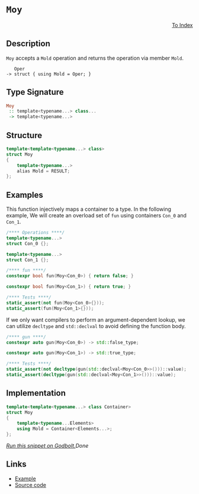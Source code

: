 <!-- Copyright 2024 Feng Mofan
SPDX-License-Identifier: Apache-2.0 -->

# `Moy`

<p style='text-align: right;'><a href="../utilities.md#moy">To Index</a></p>

## Description

`Moy` accepts a `Mold` operation and returns the operation via member `Mold`.

<pre><code>   Oper
-> struct { using Mold = Oper; }</code></pre>

## Type Signature

```Haskell
Moy
 :: template<typename...> class...
 -> template<typename...>
```

## Structure

```C++
template<template<typename...> class>
struct Moy
{
    template<typename...>
    alias Mold = RESULT;
};
```

## Examples

This function injectively maps a container to a type.
In the following example, We will create an overload set of `fun` using containers `Con_0` and `Con_1`.

```C++
/**** Operations ****/
template<typename...>
struct Con_0 {};

template<typename...>
struct Con_1 {};

/**** fun ****/
constexpr bool fun(Moy<Con_0>) { return false; }

constexpr bool fun(Moy<Con_1>) { return true; }

/**** Tests ****/
static_assert(not fun(Moy<Con_0>{}));
static_assert(fun(Moy<Con_1>{}));
```

If we only want compilers to perform an argument-dependent lookup, we can utilize `decltype` and `std::declval` to avoid defining the function body.

```C++
/**** gun ****/
constexpr auto gun(Moy<Con_0>) -> std::false_type;

constexpr auto gun(Moy<Con_1>) -> std::true_type;

/**** Tests ****/
static_assert(not decltype(gun(std::declval<Moy<Con_0>>()))::value);
static_assert(decltype(gun(std::declval<Moy<Con_1>>()))::value);
```

## Implementation

```C++
template<template<typename...> class Container>
struct Moy
{
    template<typename...Elements>
    using Mold = Container<Elements...>;
};
```

[*Run this snippet on Godbolt.*](https://godbolt.org/#z:OYLghAFBqd5QCxAYwPYBMCmBRdBLAF1QCcAaPECAMzwBtMA7AQwFtMQByARg9KtQYEAysib0QXACx8BBAKoBnTAAUAHpwAMvAFYTStJg1DIApACYAQuYukl9ZATwDKjdAGFUtAK4sGIAGwArKSuADJ4DJgAcj4ARpjEIJLBAA6oCoRODB7evgGp6ZkC4ZExLPGJybaY9o4CQgRMxAQ5Pn5B1bVZDU0EJdFxCUnBCo3NrXkdo739ZRXDAJS2qF7EyOwcAPQAVLt7%2BweHe5smGgCCO3sA1ACSLCn0bIJMdQxX%2Byfnl0c/R59npzOBEw9wMwJMAGY3MDQS9MJDoQBPFKMViYAB0mMh2CuyAMCgUVw8zwiCWxgNGxC8DiuAFlUIjASYAOxWc5XDlXGEPOEIgjI1FsTHo7CPRgEBTk9mcrwZIx0zzoK6QgAiRNkTFJxARopB4oUwvJELZAOZKshJsB31%2BNu2/2tVwAYnhiKMrthVKwHph3scrbaA/9/dcAPIo4gvLKEj6A7lg%2BFQ/ko5hCrEQ7AUghUmnEgD6GmVrJZ5uNTPOcd5iYFKYxaYz50p1II6oYua4hasZotZYu%2ByuVC8bxj5zQDFGmFUKWIV1iqE8/cHEHpjKheY02IWHauxEwBFWbyoYiUFsL5vOgNH48n09n84HDCXDIRea4G63O73xDeWa8CYsp57B0ABVMFGaM/QbRpHGQXMmAJBICAgBhUGbe9HxXNw13JIszQWBZu0gyMYLgpRmmoRdl2fAQ22wzsVTwgiAS%2BANA2DXYriETBRyVD0vXoX1dntFjbSDc8zAhCI8S8LBlSrFFcyzTUJSlJje2uYBBwEu0LwEK8pyuJgvCIK4NIfSjV2o9d003ABabErlGdAQBAQ9aCUBSBUYnSx2Ba8DKM1ATIop8LNbV9rKuOz0wcggnJAH9MA8lEvOY64QLArT/mmaDYPgsjkObLA8STTBoEXRznKK2gADcxARczMMso1sAgPCFmc2rvEwfDS0InKSIQiAqpKsqHwqkAqs6%2BqQsasLmtavCOrEX8eosDglloThAl4PwOC0UhUE4NxrGsByVjWH1zAhHhSAITR1qWABrEBAkkdENAADjMMwAE4fq4QJPo%2BrhmWZaRNo4SReBYCQNA0Uhdv2w6OF4BQQHhu69vW0g4FgGBEBAFYCBSIzyEoNB7joBIojRThVA%2B/wbP8SQTOQZArikdEzF4TB8CIYg8CcrgZEEEQxHYKQRfkJQ1Hu0hdGFgB3CMUk4HgNq2na5eRkMjJJ5tUCoK56cZ5nWfZzmzCuCAPEp%2BhpyurgFl4TGtCWCAkAplIqbICgIC9n2QGAKQzD4OhgVdShYjl2IIiaRE1d4WPmGIREQ1ibQuMxm6KaeAgQwYWgE6x0gsFiLxgDcMQ3MT0uQUMYBxBL/AdwcPBqtAuWJy4oyNhuiJgQh/baDwWII1TjwsDlrM8Bh7heA74hZyUFV66MEejHupYqAMYAFAANTwTBFbDRha/4UXRHESWL%2BllR1BLhX9AblATssfRR7RyAllQFJXjRjgNlHKqlMJYawZgkaLwFlgL%2BrVOhZyyC4Bg7hPBtD0GEUkcwhjCzSBkV4Ew/A4MKK8WYgxEjCzsAg%2BoYwWioLyBQmoVCGA9GaKQ8o2DbA0IIXoaYrDMFkIkEsBQ511iCP0JrBG2tODGwZkzFmwA2YczelbCAuBCAkGVOJJ2Lst5LAQJgJgWBEhwOepICE6IfoQjBhoSQZhJD%2BDhoEfwP1xGQ2hiAa66J/BcH8B9H6wMgiSABpY/wkiS7I1RujW6W8cb4w9oTPWpM/YB3tjTNgnAmgsGqsyGyTBcQGHlFwH66IuDvR5nzEggs9C3zFtfaQt9FD3zlroUOysmCq3nhrDg20wlI04LrYmRkriGxkabFmeIG4c2KaUgsNtUB2wSJoiEZhnbRKxu7T28zvb2zJv7LZgcJlGCKVweGNBaARzRhAaOJdk7x1rrc1O6dM4OFrrncUBci5yzLhXKutAa7zzriwBuTd9otwQR3AB%2B1u7IF7rXAeNQ5YjzHvHSeGx9ozznjdRey9MCryBevCIoB1l8F3gfI%2BJ9kzn1kLUiW9TZCNNlo/EAocCnGDfjYJFsCf5/yjJwIBsUQHsogbwVAUDBad2/vAtuzgICuG4cLDBpQBFELwVkeVpBcFFAYGw%2BYDCujUN6Oqyh0rmE0J1Rw3htDciEM4TMfh7DyFCJERLLpPTEYiukSbOR%2BTJlFJKe9a2aj%2BZLO0Wst2eiDFGMoF0qGpAYYQmKTY5kgQfqgwhLY%2BxQTekepRrYKJrtsa4wJkTfWuyUnU1phwTJZsWAKGquzaqfr4yjHKeo6B1TqVX1pVLBlD99q6AhKQNpHT1auLdVIjgAz9bDKNqoGtdaG1NrhG6OZCyHbiQhKsgtGyUD7J2ckvdQx60pBSLmRtP1czNoILmOd9Tw4JEudc/aDzi43RfU8rOrz5l5w%2BcXUFmBy6V2rgAm6WB8WNzRbwMFbcIVd1UD3YEcLBAIpLki8eiJUXTwFpiheCQcV4uBYSmJO8mB70PsfU%2Bu0bo1K7RIOlghe3NI8c/TeoCrDv05fAbl/9OCbAqmx8BkCEjQIlXA41rwkEoOteg5B5ryEauIWquhNrNUkPtbqqVrwWFWrQXqph2m5M8K4cpozdqlUOrEcI1YoinZjq1uEz18761XHPeiK9gaKnruulu3RpB9GGKGHAiGsaYa/XRBCCEgRAZBLhhF5kvjs0HU4JEjGvnTGBAsSDZkcMPqSH%2BlwL6ZhQkQwhPZvpubt1dO5oliJYaHqkEXhkZwkggA%3D)$Done$

## Links

- [Example](../../code/facilities/utilities/moy/implementation.hpp)
- [Source code](../../../conceptrodon/moy.hpp)
